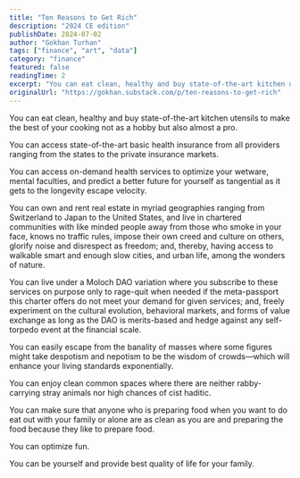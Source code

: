```yaml
---
title: "Ten Reasons to Get Rich"
description: "2024 CE edition"
publishDate: 2024-07-02
author: "Gokhan Turhan"
tags: ["finance", "art", "data"]
category: "finance"
featured: false
readingTime: 2
excerpt: "You can eat clean, healthy and buy state-of-the-art kitchen utensils to make the best of your cooking not as a hobby but also almost a pro.You can access state-of-the-art basic health insurance from a..."
originalUrl: "https://gokhan.substack.com/p/ten-reasons-to-get-rich"
---
```


You can eat clean, healthy and buy state-of-the-art kitchen utensils to make the best of your cooking not as a hobby but also almost a pro.

You can access state-of-the-art basic health insurance from all providers ranging from the states to the private insurance markets.

You can access on-demand health services to optimize your wetware, mental faculties, and predict a better future for yourself as tangential as it gets to the longevity escape velocity.

You can own and rent real estate in myriad geographies ranging from Switzerland to Japan to the United States, and live in chartered communities with like minded people away from those who smoke in your face, knows no traffic rules, impose their own creed and culture on others, glorify noise and disrespect as freedom; and, thereby, having access to walkable smart and enough slow cities, and urban life, among the wonders of nature.

You can live under a Moloch DAO variation where you subscribe to these services on purpose only to rage-quit when needed if the meta-passport this charter offers do not meet your demand for given services; and, freely experiment on the cultural evolution, behavioral markets, and forms of value exchange as long as the DAO is merits-based and hedge against any self-torpedo event at the financial scale.

You can easily escape from the banality of masses where some figures might take despotism and nepotism to be the wisdom of crowds—which will enhance your living standards exponentially.

You can enjoy clean common spaces where there are neither rabby-carrying stray animals nor high chances of cist haditic.

You can make sure that anyone who is preparing food when you want to do eat out with your family or alone are as clean as you are and preparing the food because they like to prepare food.

You can optimize fun.

You can be yourself and provide best quality of life for your family.